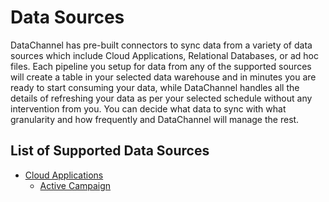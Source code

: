 # Data Sources

DataChannel has pre-built connectors to sync data from a variety of data sources which include Cloud Applications, Relational Databases, or ad hoc files. Each pipeline you setup for data from any of the supported sources will create a table in your selected data warehouse and in minutes you are ready to start consuming your data, while DataChannel handles all the details of refreshing your data as per your selected schedule without any intervention from you. You can decide what data to sync with what granularity and how frequently and DataChannel will manage the rest.

## List of Supported Data Sources

* [Cloud Applications](./cloud_application/index.md)
    * [Active Campaign](./cloud_application/active-campaign/index.md)